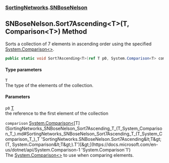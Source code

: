 ### [SortingNetworks](SortingNetworks.md 'SortingNetworks').[SNBoseNelson](SortingNetworks_SNBoseNelson.md 'SortingNetworks.SNBoseNelson')
## SNBoseNelson.Sort7Ascending&lt;T&gt;(T, Comparison&lt;T&gt;) Method
Sorts a collection of 7 elements in ascending order using the specified [System.Comparison&lt;&gt;](https://docs.microsoft.com/en-us/dotnet/api/System.Comparison-1 'System.Comparison`1').  
```csharp
public static void Sort7Ascending<T>(ref T p0, System.Comparison<T> comparison);
```
#### Type parameters
<a name='SortingNetworks_SNBoseNelson_Sort7Ascending_T_(T_System_Comparison_T_)_T'></a>
`T`  
The type of the elements of the collection.
  
#### Parameters
<a name='SortingNetworks_SNBoseNelson_Sort7Ascending_T_(T_System_Comparison_T_)_p0'></a>
`p0` [T](SortingNetworks_SNBoseNelson_Sort7Ascending_T_(T_System_Comparison_T_).md#SortingNetworks_SNBoseNelson_Sort7Ascending_T_(T_System_Comparison_T_)_T 'SortingNetworks.SNBoseNelson.Sort7Ascending&lt;T&gt;(T, System.Comparison&lt;T&gt;).T')  
the reference to the first element of the collection
  
<a name='SortingNetworks_SNBoseNelson_Sort7Ascending_T_(T_System_Comparison_T_)_comparison'></a>
`comparison` [System.Comparison&lt;](https://docs.microsoft.com/en-us/dotnet/api/System.Comparison-1 'System.Comparison`1')[T](SortingNetworks_SNBoseNelson_Sort7Ascending_T_(T_System_Comparison_T_).md#SortingNetworks_SNBoseNelson_Sort7Ascending_T_(T_System_Comparison_T_)_T 'SortingNetworks.SNBoseNelson.Sort7Ascending&lt;T&gt;(T, System.Comparison&lt;T&gt;).T')[&gt;](https://docs.microsoft.com/en-us/dotnet/api/System.Comparison-1 'System.Comparison`1')  
The [System.Comparison&lt;&gt;](https://docs.microsoft.com/en-us/dotnet/api/System.Comparison-1 'System.Comparison`1') to use when comparing elements.
  
